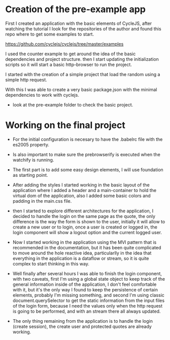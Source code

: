 # Creation of the pre-example app

First I created an application with the basic elements of CycleJS, after watching the tutorial
I look for the repositories of the author and found this repo where to get some examples to 
start.

https://github.com/cyclejs/cyclejs/tree/master/examples

I used the counter example to get around the idea of the basic dependencies and project structure.
then I start updating the initialization scripts so it will start a basic http-browser to run the project.

I started with the creation of a simple project that load the random using a simple http request.

With this I was able to create a very basic package.json with the minimal dependencies to work with cyclejs.

- look at the pre-example folder to check the basic project.

# Working on the final project

- For the initial configuration is necesary to have the .babelrc file with the es2005 property.
- Is also important to make sure the prebrowserify is executed when the watchify is running.

- The first part is to add some easy design elements, I will use foundation as starting point.

- After adding the styles I started working in the basic layout of the application where I added a header and a main-container to hold the virtual dom of the application, also I added some basic colors and padding in the main.css file.

- then I started to explore different architectures for the application, I decided to handle the login on the same page as the quote, the only difference is the way the form is shown to the user, initially it will allow to create a new user or to login, once a user is created or logged in, the login component will show a logout option and the current logged user.

- Now I started working in the application using the MVI pattern that is recommended in the documentation, but it has been quite complicated to move around the hole reactive idea, particularlly in the idea that everything in the application is a dataflow or stream, so it is quite complex to start thinking in this way.

- Well finally after several hours I was able to finish the login component, with two caveats, first I'm using a global state object to keep track of the general information inside of the application, I don't feel comfortable with it, but it's the only way I found to keep the persistence of certain elements, probably I'm missing something, and second I'm using classic document.querySelector to get the static information from the input files of the login form, because I need the values only when the http request is going to be performed, and with an stream there all always updated.

- The only thing remaining from the application is to handle the login (create session), the create user and protected quotes are already working.




